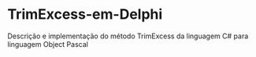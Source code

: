 # TrimExcess-em-Delphi
 Descrição e implementação do método TrimExcess da linguagem C# para linguagem Object Pascal
